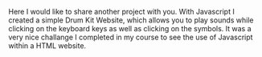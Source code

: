 Here I would like to share another project with you.
With Javascript I created a simple Drum Kit Website, which allows you to play sounds while clicking on the keyboard keys as well as clicking on the symbols.
It was a very nice challange I completed in my course to see the use of Javascript within a HTML website.

